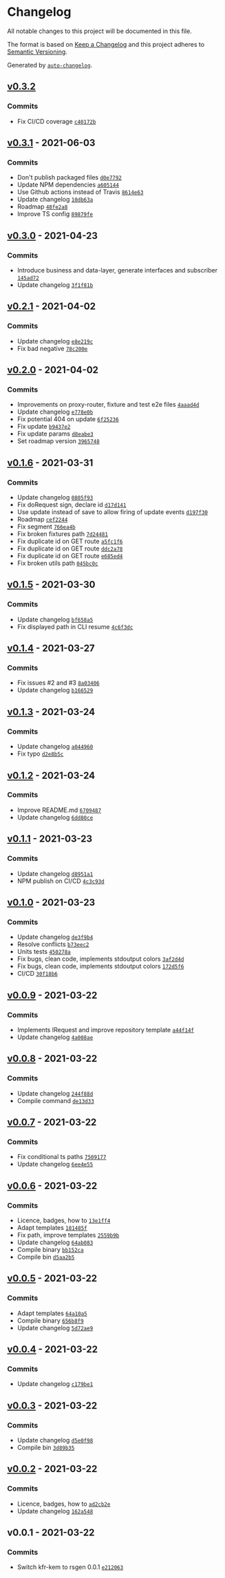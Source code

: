 # Changelog

All notable changes to this project will be documented in this file.

The format is based on [Keep a Changelog](https://keepachangelog.com/en/1.0.0/)
and this project adheres to [Semantic Versioning](https://semver.org/spec/v2.0.0.html).

Generated by [`auto-changelog`](https://github.com/CookPete/auto-changelog).

## [v0.3.2](https://github.com/konfer-be/rsgen/compare/v0.3.1...v0.3.2)

### Commits

- Fix CI/CD coverage [`c40172b`](https://github.com/konfer-be/rsgen/commit/c40172bf0f3a6db8870dae97f564d7cf2546ee56)

## [v0.3.1](https://github.com/konfer-be/rsgen/compare/v0.3.0...v0.3.1) - 2021-06-03

### Commits

- Don't publish packaged files [`d0e7792`](https://github.com/konfer-be/rsgen/commit/d0e7792519d403ff73b9b360af66e5741ecb2667)
- Update NPM dependencies [`a605144`](https://github.com/konfer-be/rsgen/commit/a605144d4d3377eec0fc7c792ff1fcd561838724)
- Use Github actions instead of Travis [`8614e63`](https://github.com/konfer-be/rsgen/commit/8614e63d9f1513f7bb123e3dfebfe1bfa2d088a0)
- Update changelog [`10db63a`](https://github.com/konfer-be/rsgen/commit/10db63a43c2bbdfc4070f2c29cb7a1a0c29e8dad)
- Roadmap [`48fe2a8`](https://github.com/konfer-be/rsgen/commit/48fe2a8f0641b89574fc9527a67e976cd8f7fbbe)
- Improve TS config [`89879fe`](https://github.com/konfer-be/rsgen/commit/89879fe5020d6334c07d4c31e5f29153f3cc91cb)

## [v0.3.0](https://github.com/konfer-be/rsgen/compare/v0.2.1...v0.3.0) - 2021-04-23

### Commits

- Introduce business and data-layer, generate interfaces and subscriber [`145ad72`](https://github.com/konfer-be/rsgen/commit/145ad72c441a14401fc72dc03485a284f31b4402)
- Update changelog [`3f1f81b`](https://github.com/konfer-be/rsgen/commit/3f1f81bcf6e9e34cbdfd0fe2d71582a6ecb4c6cc)

## [v0.2.1](https://github.com/konfer-be/rsgen/compare/v0.2.0...v0.2.1) - 2021-04-02

### Commits

- Update changelog [`e8e219c`](https://github.com/konfer-be/rsgen/commit/e8e219c6914b73fda32c49180f23426d9db79093)
- Fix bad negative [`78c200e`](https://github.com/konfer-be/rsgen/commit/78c200e0138f1dbecee93589499a8d5a841dff7d)

## [v0.2.0](https://github.com/konfer-be/rsgen/compare/v0.1.6...v0.2.0) - 2021-04-02

### Commits

- Improvements on proxy-router, fixture and test e2e files [`4aaad4d`](https://github.com/konfer-be/rsgen/commit/4aaad4dba3b7ed6bc5e1082c4b074bb354b03403)
- Update changelog [`e778e0b`](https://github.com/konfer-be/rsgen/commit/e778e0ba8fcc70e1cad34eccf11d2dbb0ef4e28d)
- Fix potential 404 on update [`6f25236`](https://github.com/konfer-be/rsgen/commit/6f2523606772a83a1ddd58e2b5a304ab5ac85e51)
- Fix update [`b9437e2`](https://github.com/konfer-be/rsgen/commit/b9437e227a3d1cba693612009727e1be11df5119)
- Fix update params [`d8eabe3`](https://github.com/konfer-be/rsgen/commit/d8eabe3f0aedcb300bf75a7b34e7ec1c9fd63410)
- Set roadmap version [`3965748`](https://github.com/konfer-be/rsgen/commit/3965748d323d11d81a28a521a8190f151d49ab36)

## [v0.1.6](https://github.com/konfer-be/rsgen/compare/v0.1.5...v0.1.6) - 2021-03-31

### Commits

- Update changelog [`0805f93`](https://github.com/konfer-be/rsgen/commit/0805f93052a7d9729b1c2ec134b0ffcbbabab052)
- Fix doRequest sign, declare id [`d17d141`](https://github.com/konfer-be/rsgen/commit/d17d141af6474236e898b749f8d2ed99d13eb12c)
- Use update instead of save to allow firing of update events [`d197f30`](https://github.com/konfer-be/rsgen/commit/d197f30f5f2a0d6efa8ec5624dbd0a3b4cd3604c)
- Roadmap [`cef2244`](https://github.com/konfer-be/rsgen/commit/cef2244eb5d4cc1d9843360cd1996b4563161b23)
- Fix segment [`766ea4b`](https://github.com/konfer-be/rsgen/commit/766ea4bdc2521842b6d79a35b4b0075101a4dd4d)
- Fix broken fixtures path [`7d24481`](https://github.com/konfer-be/rsgen/commit/7d24481408a8f85c5a71fa8e5672e912fa2c8d79)
- Fix duplicate id on GET route [`a5fc1f6`](https://github.com/konfer-be/rsgen/commit/a5fc1f6edd25e971f3339260227348248fdfb228)
- Fix duplicate id on GET route [`ddc2a78`](https://github.com/konfer-be/rsgen/commit/ddc2a782560c2b19d8335aaf0ec76dd62ff3e6e9)
- Fix duplicate id on GET route [`e685ed4`](https://github.com/konfer-be/rsgen/commit/e685ed40318647d8fbca74e0d2766f1f7f1ebb9b)
- Fix broken utils path [`045bc0c`](https://github.com/konfer-be/rsgen/commit/045bc0c19532fe6e64a932e500f5cf00370af786)

## [v0.1.5](https://github.com/konfer-be/rsgen/compare/v0.1.4...v0.1.5) - 2021-03-30

### Commits

- Update changelog [`bf658a5`](https://github.com/konfer-be/rsgen/commit/bf658a581b732b193b80758e00f1264ee022feb5)
- Fix displayed path in CLI resume [`4c6f3dc`](https://github.com/konfer-be/rsgen/commit/4c6f3dcb865439870e81104e25b778839d26506f)

## [v0.1.4](https://github.com/konfer-be/rsgen/compare/v0.1.3...v0.1.4) - 2021-03-27

### Commits

- Fix issues #2 and #3 [`8a03406`](https://github.com/konfer-be/rsgen/commit/8a03406612abd60aeadf30f5530ec2d07aeae92b)
- Update changelog [`b166529`](https://github.com/konfer-be/rsgen/commit/b166529e9abb5707eb51686250ade552884ff722)

## [v0.1.3](https://github.com/konfer-be/rsgen/compare/v0.1.2...v0.1.3) - 2021-03-24

### Commits

- Update changelog [`a044960`](https://github.com/konfer-be/rsgen/commit/a044960bc585a05e74bfd21d17487a011fcd743d)
- Fix typo [`d2e8b5c`](https://github.com/konfer-be/rsgen/commit/d2e8b5c559461998870a600fd78aee335718a70f)

## [v0.1.2](https://github.com/konfer-be/rsgen/compare/v0.1.1...v0.1.2) - 2021-03-24

### Commits

- Improve README.md [`6709487`](https://github.com/konfer-be/rsgen/commit/67094875aaec60241f8c31c5ba76c2e084c3ca17)
- Update changelog [`6dd80ce`](https://github.com/konfer-be/rsgen/commit/6dd80ce25ab5202bff7be137b1e6bd34dbf351d1)

## [v0.1.1](https://github.com/konfer-be/rsgen/compare/v0.1.0...v0.1.1) - 2021-03-23

### Commits

- Update changelog [`d8951a1`](https://github.com/konfer-be/rsgen/commit/d8951a156bcde6b4f0dab24b5a1a2d8ae1b4ae06)
- NPM publish on CI/CD [`4c3c93d`](https://github.com/konfer-be/rsgen/commit/4c3c93db7792f596d89e774541bcefb7ceb38a37)

## [v0.1.0](https://github.com/konfer-be/rsgen/compare/v0.0.9...v0.1.0) - 2021-03-23

### Commits

- Update changelog [`de3f9b4`](https://github.com/konfer-be/rsgen/commit/de3f9b44f563409eec0d8073489ffebd5cebcbfa)
- Resolve conflicts [`b73eec2`](https://github.com/konfer-be/rsgen/commit/b73eec27fc95f65bc45bcdb337ec9321e18854a9)
- Units tests [`450278a`](https://github.com/konfer-be/rsgen/commit/450278a57bb41228104b3b678391c91bc8764e86)
- Fix bugs, clean code, implements stdoutput colors [`3af2d4d`](https://github.com/konfer-be/rsgen/commit/3af2d4d77ee21c1496be80de94995b3362f05b0e)
- Fix bugs, clean code, implements stdoutput colors [`172d5f6`](https://github.com/konfer-be/rsgen/commit/172d5f620f30751bcdb5ce20a8cd112a1301e123)
- CI/CD [`30f18b6`](https://github.com/konfer-be/rsgen/commit/30f18b613ea78bd0e183d6ee8e10ffe27b8245c6)

## [v0.0.9](https://github.com/konfer-be/rsgen/compare/v0.0.8...v0.0.9) - 2021-03-22

### Commits

- Implements IRequest and improve repository template [`a44f14f`](https://github.com/konfer-be/rsgen/commit/a44f14f77d6b0f5bbc0574f93076f10825eddded)
- Update changelog [`4a008ae`](https://github.com/konfer-be/rsgen/commit/4a008aeecca3c4f41f0323b2256d8f7792ca35ef)

## [v0.0.8](https://github.com/konfer-be/rsgen/compare/v0.0.7...v0.0.8) - 2021-03-22

### Commits

- Update changelog [`244f88d`](https://github.com/konfer-be/rsgen/commit/244f88dbb65f328b19e39338f697a3ab4b475e03)
- Compile command [`de13d33`](https://github.com/konfer-be/rsgen/commit/de13d33e16cc1673442128a5bb4fd72c12076fa5)

## [v0.0.7](https://github.com/konfer-be/rsgen/compare/v0.0.6...v0.0.7) - 2021-03-22

### Commits

- Fix conditional ts paths [`7509177`](https://github.com/konfer-be/rsgen/commit/7509177f93c7f1403c543e214495f7aa5b986541)
- Update changelog [`6ee4e55`](https://github.com/konfer-be/rsgen/commit/6ee4e55225c0965a9c5dd0e8b01b5fcea846411e)

## [v0.0.6](https://github.com/konfer-be/rsgen/compare/v0.0.5...v0.0.6) - 2021-03-22

### Commits

- Licence, badges, how to [`13e1ff4`](https://github.com/konfer-be/rsgen/commit/13e1ff4ca594a8612df13b6491e159b39dee5d0f)
- Adapt templates [`181485f`](https://github.com/konfer-be/rsgen/commit/181485f50d3d820d8d3a8a0571d501ce6e78271a)
- Fix path, improve templates [`2559b9b`](https://github.com/konfer-be/rsgen/commit/2559b9ba63c775daf6bc2eb77e116c325e63a451)
- Update changelog [`64ab083`](https://github.com/konfer-be/rsgen/commit/64ab083203c3367100c64828f901b0495171915d)
- Compile binary [`bb152ca`](https://github.com/konfer-be/rsgen/commit/bb152caecd1c739b2fa44b636e5b27fcbc3a2062)
- Compile bin [`d5aa2b5`](https://github.com/konfer-be/rsgen/commit/d5aa2b5d9e5a85327b1b040a0bc9ee907e3061ef)

## [v0.0.5](https://github.com/konfer-be/rsgen/compare/v0.0.4...v0.0.5) - 2021-03-22

### Commits

- Adapt templates [`64a10a5`](https://github.com/konfer-be/rsgen/commit/64a10a5e06fa90692b65c493fbd6fec789ab2df8)
- Compile binary [`656b8f9`](https://github.com/konfer-be/rsgen/commit/656b8f9d25c9b6f2cc85e8a89e2ce2ef6810ca16)
- Update changelog [`5d72ae9`](https://github.com/konfer-be/rsgen/commit/5d72ae955966094fd4cfda3816b85c8682886fb4)

## [v0.0.4](https://github.com/konfer-be/rsgen/compare/v0.0.3...v0.0.4) - 2021-03-22

### Commits

- Update changelog [`c179be1`](https://github.com/konfer-be/rsgen/commit/c179be1f4ea0fecedc8311fd68f5e137a5eff36d)

## [v0.0.3](https://github.com/konfer-be/rsgen/compare/v0.0.2...v0.0.3) - 2021-03-22

### Commits

- Update changelog [`d5e0f98`](https://github.com/konfer-be/rsgen/commit/d5e0f98a112b223f6f0aa497eb6fe6d61c7353f3)
- Compile bin [`3d89b35`](https://github.com/konfer-be/rsgen/commit/3d89b350a9fe7720174ae4cbdc8f985a2ae3b7b2)

## [v0.0.2](https://github.com/konfer-be/rsgen/compare/v0.0.1...v0.0.2) - 2021-03-22

### Commits

- Licence, badges, how to [`ad2cb2e`](https://github.com/konfer-be/rsgen/commit/ad2cb2e15e1afd063763e1d8d1619570afcdd228)
- Update changelog [`162a548`](https://github.com/konfer-be/rsgen/commit/162a548fe4a9354d39a1eae2c13f4065f63dd098)

## v0.0.1 - 2021-03-22

### Commits

- Switch kfr-kem to rsgen 0.0.1 [`e212063`](https://github.com/konfer-be/rsgen/commit/e2120639f4e1f14bec2d0b499ed365a98bed36e0)
